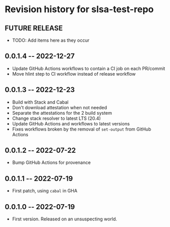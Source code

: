 # Revision history for slsa-test-repo

## FUTURE RELEASE

* TODO: Add items here as they occur

## 0.0.1.4 -- 2022-12-27

* Update GitHub Actions workflows to contain a CI job on each PR/commit
* Move hlint step to CI workflow instead of release workflow

## 0.0.1.3 -- 2022-12-23

* Build with Stack and Cabal
* Don't download attestation when not needed
* Separate the attestations for the 2 build system
* Change stack resolver to latest LTS (20.4)
* Update GitHub Actions and workflows to latest versions
* Fixes workflows broken by the removal of `set-output` from GitHub Actions

## 0.0.1.2 -- 2022-07-22

* Bump GitHub Actions for provenance

## 0.0.1.1 -- 2022-07-19

* First patch, using `cabal` in GHA

## 0.0.1.0 -- 2022-07-19

* First version. Released on an unsuspecting world.
